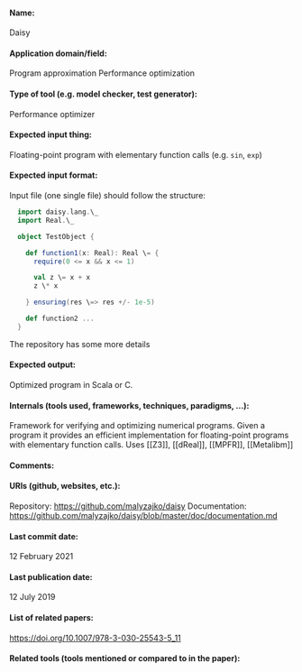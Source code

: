 #### Name:
Daisy

#### Application domain/field:
Program approximation
Performance optimization

#### Type of tool (e.g. model checker, test generator):
Performance optimizer

#### Expected input thing:
Floating-point program with elementary function calls (e.g. `sin`, `exp`)

#### Expected input format:
Input file (one single file) should follow the structure:
```scala
  import daisy.lang.\_
  import Real.\_

  object TestObject {

    def function1(x: Real): Real \= {
      require(0 <= x && x <= 1)

      val z \= x + x
      z \* x

    } ensuring(res \=> res +/- 1e-5)

    def function2 ...
  }
  ```
The repository has some more details 

#### Expected output:
Optimized program in Scala or C.

#### Internals (tools used, frameworks, techniques, paradigms, ...):
Framework for verifying and optimizing numerical programs.
Given a program it provides an efficient implementation for floating-point programs with elementary function calls.
Uses [[Z3]], [[dReal]], [[MPFR]], [[Metalibm]]

#### Comments:

#### URIs (github, websites, etc.):
Repository: https://github.com/malyzajko/daisy
Documentation: https://github.com/malyzajko/daisy/blob/master/doc/documentation.md

#### Last commit date:
12 February 2021

#### Last publication date:
12 July 2019

#### List of related papers:
https://doi.org/10.1007/978-3-030-25543-5_11

#### Related tools (tools mentioned or compared to in the paper):